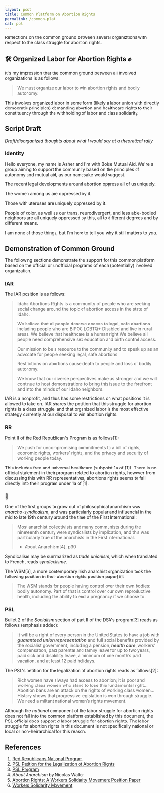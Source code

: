 ```yaml
---
layout: post
title: Common Platform on Abortion Rights
permalink: /common-plat
cat: pol
---
```


Reflections on the common ground between several organiztions with respect to the class struggle for abortion rights.

## 🛠 Organized Labor for Abortion Rights ✊

It's my impression that the common ground between all involved organizations is as follows:

> We must organize our labor to win abortion rights and bodily autonomy.

This involves organized labor in some form (likely a labor union with directly democratic principles) demanding abortion and healthcare rights to their constituency through the withholding of labor and class solidarity.

## Script Draft

*Draft/disorganized thoughts about what I would say at a theoretical rally*

### Identity

Hello everyone, my name is Asher and I'm with Boise Mutual Aid.
We're a group aiming to support the community based on the principles of autonomy and mutual aid, as our namesake would suggest.

The recent legal developments around abortion oppress all of us uniquely.

The women among us are oppressed by it.

Those with uteruses are uniquely oppressed by it.

People of color, as well as our trans, neurodivergent, and less able-bodied neighbors are all uniquely oppressed by this, all to different degrees and by different means.

I am none of those things, but I'm here to tell you why it still matters to *you*.

## Demonstration of Common Ground

The following sections demonstrate the support for this common platform based on the official or unofficial programs of each (potentially) involved organization.

### IAR

The IAR position is as follows:

> Idaho Abortions Rights is a community of people who are seeking social change around the topic of abortion access in the state of Idaho. 
> 
> We believe that all people deserve access to legal, safe abortions including people who are BIPOC LGBTQ+ Disabled and live in rural areas. 
> We believe that healthcare is a human right
> We believe all people need comprehensive sex education and birth control access. 
> 
> Our mission to be a resource to the community and to speak up as an advocate for people seeking legal, safe abortions 
> 
> Restrictions on abortions cause death to people and loss of bodily autonomy. 
> 
> We know that our diverse perspectives make us stronger and we will continue to host demonstrations to bring this issue to the forefront and into the minds of our Idaho neighbors. 

IAR is a nonprofit, and thus has some restrictions on what positions it is allowed to take on.
IAR shares the position that this struggle for abortion rights is a class struggle, and that organized labor is the most effective strategy currently at our disposal to win abortion rights.

### RR

Point II of the Red Republican's Program is as follows[1]:

> We push for uncompromising commitments to a bill of rights, economic rights, workers’ rights, and the privacy and security of working people today.

This includes free and universal healthcare (subpoint 1a of [1]).
There is no official statement in their program related to abortion rights, however from discussing this with RR representatives, abortions rights seems to fall directly into their program under 1a of [1].

### 🏴

One of the first groups to grow out of philosophical anarchism was *anarcho-syndicalism*, and was particularly popular and influencial in the mid to late 19th century around the time of the First International:

> Most anarchist collectivists and many communists during the nineteenth century were syndicalists by implication, and this was particularly true of the anarchists in the First International.
>
> - About Anarchism[4], p30

Syndicalism may be summarized as *trade unionism*, which when translated to French, reads *syndicalisme*.

The WSM[6], a more contemporary Irish anarchist organization took the following position in their abortion rights position paper[5]:

> The WSM stands for people having control over their own bodies: bodily autonomy. Part of that is control over our own reproductive health, including the ability to end a pregnancy if we choose to.

### PSL

Bullet 2 of the *Socialism* section of part II of the DSA's program[3] reads as follows (emphasis added):

> It will be a right of every person in the United States to have a job with ***guaranteed union representation*** and full social benefits provided by the socialist government, including a pension, ***health care***, workers’ compensation, paid parental and family leave for up to two years, paid sick and disability leave, a minimum of one month’s paid vacation, and at least 12 paid holidays.

The PSL's petition for the legalization of abortion rights reads as follows[2]:

> Rich women have always had access to abortion; it is poor and working class women who stand to lose this fundamental right... 
> Abortion bans are an attack on the rights of working class women... History shows that progressive legislation is won through struggle. We need a miltant national women’s rights movement.

Although the *national* component of the labor struggle for abortion rights does not fall into the common platform established by this document, the PSL official does support *a* labor struggle for abortion rights.
The labor struggle for abortion rights in this document is not specifically national or local or non-heirarchical for this reason.

## References

1. <a href="https://www.redrepublicans.org/our-program" target="blank">Red Republicans National Program</a>
1. <a href="https://www2.pslweb.org/abortion_rights_petition" target="blank">PSL Petition for the Legalization of Abortion Rights</a>
1. <a href="https://pslweb.org/program/" target="blank">PSL Program</a>
1. *About Anarchism* by Nicolas Walter
1.  <a href="https://theanarchistlibrary.org/library/workers-solidarity-movement-abortion-rights-position-paper" target="blank"> Abortion Rights: A Workers Solidarity Movement Position Paper </a>
1. <a href="http://www.wsm.ie/" target="blank">Workers Solidarity Movement</a>
